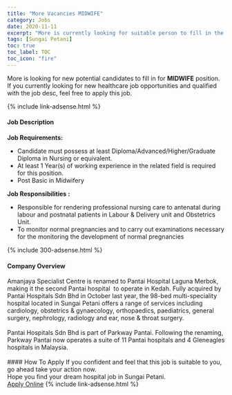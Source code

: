 ```yaml
---
title: "More Vacancies MIDWIFE" 
category: Jobs 
date: 2020-11-11 
excerpt: "More is currently looking for suitable person to fill in the MIDWIFE which positioned at Sungai Petani" 
tags: [Sungai Petani] 
toc: true 
toc_label: TOC 
toc_icon: "fire" 
--- 
```


<p>More is looking for new potential candidates to fill in for <b>MIDWIFE</b> position. If you currently looking for new healthcare job opportunities and qualified with the job desc, feel free to apply this job.
</p>{% include link-adsense.html %} 
<div><div><div><h4>Job Description</h4></div></div><div><div><span><div><div><strong>Job Requirements:</strong></div><ul><li>Candidate must possess at least Diploma/Advanced/Higher/Graduate Diploma in Nursing or equivalent.</li><li>At least 1&#160;Year(s) of working experience in the related field is required for this position.</li><li>Post Basic in Midwifery</li></ul><div><strong>Job Responsibilities :</strong></div><div><ul><li>Responsible for rendering professional nursing care to antenatal during labour and postnatal patients in Labour &amp; Delivery unit and Obstetrics Unit.</li><li>To monitor normal pregnancies and to carry out examinations necessary for the monitoring the development of normal pregnancies</li></ul></div></div></span></div></div></div> 
{% include 300-adsense.html %} 
<div><div><div><h4>Company Overview</h4></div></div><div><div><span><div><div>
<div>
<div>Amanjaya Specialist Centre is renamed to Pantai Hospital Laguna Merbok, making it the second Pantai hospital &#160;to operate in Kedah. Fully acquired by Pantai Hospitals Sdn Bhd in October last year, the 98-bed multi-speciality hospital located in Sungai Petani offers a range of services including cardiology, obstetrics &amp; gynaecology, orthopaedics, paediatrics, general surgery, nephrology, radiology and ear, nose &amp; throat surgery.<br>
&#160;<br>
Pantai Hospitals Sdn Bhd is part of Parkway Pantai. Following the renaming, Parkway Pantai now operates a suite of 11 Pantai hospitals and 4 Gleneagles hospitals in Malaysia.&#160;<br>
&#160;</div>
</div>
</div></div></span></div></div></div> 
#### How To Apply 
If you confident and feel that this job is suitable to you, go ahead take your action now. <br/> 
Hope you find your dream hospital job in Sungai Petani. <br/> 
<a href="https://www.jobstreet.com.my/en/job/midwife-4421972?jobId=jobstreet-my-job-4421972&sectionRank=24&token=0~23551069-216d-4e3f-b539-3052bf689da7&fr=SRP%20View%20In%20New%20Ta" class="btn btn--warning" target="_blank" rel="nofollow noopenner">Apply Online</a> 
{% include link-adsense.html %} 